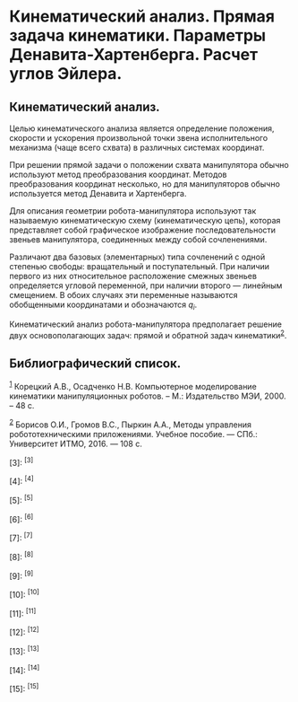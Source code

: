 # Кинематический анализ. Прямая задача кинематики. Параметры Денавита-Хартенберга. Расчет углов Эйлера.

## Кинематический анализ.

Целью кинематического анализа является определение положения, скорости и ускорения произвольной точки звена исполнительного механизма (чаще всего схвата) в различных системах координат. 

При решении прямой задачи о положении схвата манипулятора обычно используют метод преобразования координат. Методов преобразования координат несколько, но для манипуляторов обычно используется метод Денавита и Хартенберга.

Для описания геометрии робота-манипулятора используют так называемую кинематическую схему (кинематическую цепь), которая представляет собой графическое изображение последовательности звеньев манипулятора, соединенных между собой сочленениями.


Различают два базовых (элементарных) типа сочленений с одной степенью свободы: вращательный и поступательный. При наличии первого из них относительное расположение смежных звеньев определяется угловой переменной, при наличии второго — линейным смещением. В обоих случаях эти переменные называются обобщенными координатами и обозначаются $q_i$.

Кинематический анализ робота-манипулятора предполагает решение двух основополагающих задач: прямой и обратной задач кинематики<sup>[2]</sup>.





## Библиографический список.
[1]: https://mnk.mpei.ru/PDF/NAUKA/Kin2000.pdf
<sup>[1]</sup> Корецкий А.В., Осадченко Н.В.
Компьютерное моделирование кинематики манипуляционных
роботов. – М.: Издательство МЭИ, 2000. – 48 с.


[2]: https://books.ifmo.ru/file/pdf/2094.pdf
<sup>[2]</sup> Борисов О.И., Громов В.С., Пыркин А.А., Методы управления робототехническими приложениями. Учебное пособие. — СПб.: Университет
ИТМО, 2016. — 108 с.


[3]:
<sup>[3]</sup>


[4]:
<sup>[4]</sup>


[5]:
<sup>[5]</sup>


[6]:
<sup>[6]</sup>


[7]:
<sup>[7]</sup>


[8]:
<sup>[8]</sup>


[9]:
<sup>[9]</sup>


[10]:
<sup>[10]</sup>


[11]:
<sup>[11]</sup>


[12]:
<sup>[12]</sup>


[13]:
<sup>[13]</sup>


[14]:
<sup>[14]</sup>


[15]:
<sup>[15]</sup>



